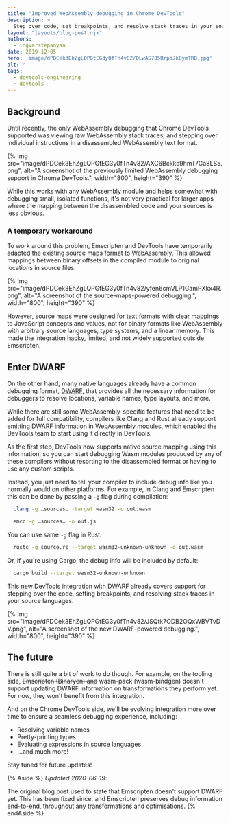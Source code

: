 ```yaml
---
title: "Improved WebAssembly debugging in Chrome DevTools"
description: >
  Step over code, set breakpoints, and resolve stack traces in your source languages from within DevTools.
layout: "layouts/blog-post.njk"
authors:
  - ingvarstepanyan
date: 2019-12-05
hero: 'image/dPDCek3EhZgLQPGtEG3y0fTn4v82/OLwAS705RrpdJkBymTRB.jpg'
alt: ''
tags:
  - devtools-engineering
  - devtools
---
```


## Background

Until recently, the only WebAssembly debugging that Chrome DevTools supported was viewing 
raw WebAssembly stack traces, and stepping over individual instructions in a 
disassembled WebAssembly text format.

{% Img src="image/dPDCek3EhZgLQPGtEG3y0fTn4v82/AXC6Bckkc9hmT7Ga8LS5.png", alt="A screenshot of the previously limited WebAssembly debugging support in 
            Chrome DevTools.", width="800", height="390" %}

While this works with any WebAssembly module and helps somewhat with debugging small, isolated functions, it's not very practical for larger apps where the mapping between the disassembled code and your sources is less obvious.

### A temporary workaround

To work around this problem, Emscripten and DevTools have temporarily adapted the existing 
[source maps](https://www.html5rocks.com/en/tutorials/developertools/sourcemaps/) format to WebAssembly. This allowed mappings
between binary offsets in the compiled module to original locations in source files.

{% Img src="image/dPDCek3EhZgLQPGtEG3y0fTn4v82/yfen6cmVLP1GamPXkx4R.png", alt="A screenshot of the source-maps-powered debugging.", width="800", height="390" %}

However, source maps were designed for text formats with clear mappings to JavaScript concepts and values, not for binary formats like WebAssembly with arbitrary source languages, type systems, and a linear memory. This made the integration hacky, limited, and not widely supported outside Emscripten.

## Enter DWARF

On the other hand, many native languages already have a common debugging format,
[DWARF](http://dwarfstd.org/), that provides all the necessary information for debuggers to resolve locations, variable names, type layouts, and more.

While there are still some WebAssembly-specific features that need to be added for full compatibility, compilers like Clang and Rust already support emitting DWARF information in WebAssembly modules, which enabled the DevTools team to start using it
directly in DevTools.

As the first step, DevTools now supports native source mapping using this information, so you can start debugging Wasm modules produced by any of these compilers without resorting to the disassembled format or having to use any custom scripts.

Instead, you just need to tell your compiler to include debug info like you normally would on other platforms. For example, in Clang and Emscripten this can be done by passing a `-g` flag during compilation:

```bash
  clang -g …sources… -target wasm32 -o out.wasm

  emcc -g …sources… -o out.js
```

You can use same `-g` flag in Rust:

```bash
  rustc -g source.rs --target wasm32-unknown-unknown -o out.wasm
```

Or, if you're using Cargo, the debug info will be included by default:

```bash
  cargo build --target wasm32-unknown-unknown
```

This new DevTools integration with DWARF already covers support for stepping over the code, setting breakpoints, and resolving stack traces in your source languages.

{% Img src="image/dPDCek3EhZgLQPGtEG3y0fTn4v82/JSQtk7ODB2OQxWBVTvDV.png", alt="A screenshot of the new DWARF-powered debugging.", width="800", height="390" %}

## The future

There is still quite a bit of work to do though.
For example, on the tooling side, ~~Emscripten (Binaryen) and~~ wasm-pack (wasm-bindgen) doesn't support updating DWARF information on transformations they perform yet. For now, they won't benefit from this integration. 

And on the Chrome DevTools side, we'll be evolving integration more over time to ensure a seamless debugging experience, including: 

* Resolving variable names
* Pretty-printing types
* Evaluating expressions in source languages
* …and much more!

Stay tuned for future updates!

{% Aside %}
*Updated 2020-06-19*: 

The original blog post used to state that Emscripten doesn't support DWARF yet. This has been fixed since, and Emscripten preserves debug information end-to-end, throughout any transformations and optimisations.
{% endAside %}